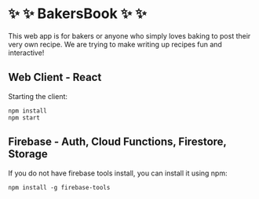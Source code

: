 # :sparkles: :sparkles: BakersBook :sparkles: :sparkles:

This web app is for bakers or anyone who simply loves baking to post their very own recipe.
We are trying to make writing up recipes fun and interactive!

## Web Client - React  
Starting the client:  
```
npm install
npm start
```

## Firebase - Auth, Cloud Functions, Firestore, Storage
If you do not have firebase tools install, you can install it using npm:   
```
npm install -g firebase-tools
```